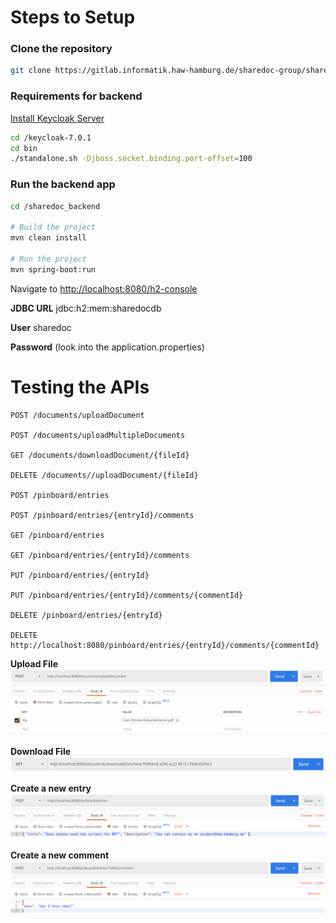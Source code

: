 # Steps to Setup

### Clone the repository
```bash
git clone https://gitlab.informatik.haw-hamburg.de/sharedoc-group/sharedoc-app.git
```

### Requirements for backend

[Install Keycloak Server](https://www.keycloak.org/downloads.html)
```bash
cd /keycloak-7.0.1
cd bin
./standalone.sh -Djboss.socket.binding.port-offset=100
```

### Run the backend app
```bash
cd /sharedoc_backend

# Build the project
mvn clean install

# Run the project
mvn spring-boot:run
```

Navigate to [http://localhost:8080/h2-console](http://localhost:8080/h2-console)

**JDBC URL** jdbc:h2:mem:sharedocdb

**User** sharedoc

**Password** (look into the application.properties)

# Testing the APIs
```
POST /documents/uploadDocument

POST /documents/uploadMultipleDocuments

GET /documents/downloadDocument/{fileId}

DELETE /documents//uploadDocument/{fileId}

POST /pinboard/entries

POST /pinboard/entries/{entryId}/comments

GET /pinboard/entries

GET /pinboard/entries/{entryId}/comments

PUT /pinboard/entries/{entryId}

PUT /pinboard/entries/{entryId}/comments/{commentId}

DELETE /pinboard/entries/{entryId}

DELETE http://localhost:8080/pinboard/entries/{entryId}/comments/{commentId}
```

**Upload File**
![upload file](sharedoc_backend/screenshots/upload_doc.png)

**Download File**
![download file](sharedoc_backend/screenshots/download_doc.png)

**Create a new entry**
![create entry](sharedoc_backend/screenshots/create_entry.png)

**Create a new comment**
![create comment](sharedoc_backend/screenshots/create_comment.png)